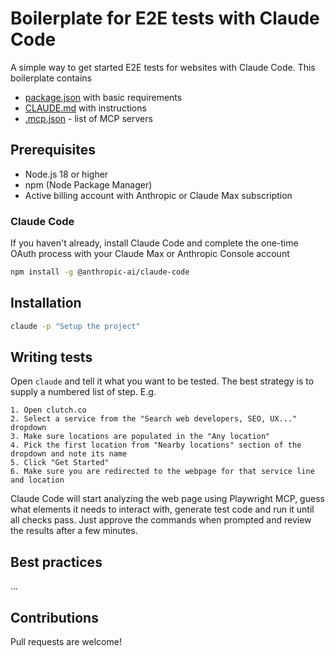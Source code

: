 # Boilerplate for E2E tests with Claude Code
A simple way to get started E2E tests for websites with Claude Code. 
This boilerplate contains
- [package.json](package.json) with basic requirements
- [CLAUDE.md](CLAUDE.md) with instructions
- [.mcp.json](.mcp.json) - list of MCP servers

## Prerequisites
- Node.js 18 or higher
- npm (Node Package Manager)
- Active billing account with Anthropic or Claude Max subscription

### Claude Code
If you haven't already, install Claude Code and complete the one-time OAuth process with
your Claude Max or Anthropic Console account
```bash
npm install -g @anthropic-ai/claude-code
```

## Installation
```bash
claude -p "Setup the project"
```

## Writing tests
Open `claude` and tell it what you want to be tested. The best strategy is to supply 
a numbered list of step. E.g. 
```text
1. Open clutch.co
2. Select a service from the "Search web developers, SEO, UX..." dropdown 
3. Make sure locations are populated in the "Any location"
4. Pick the first location from "Nearby locations" section of the dropdown and note its name
5. Click "Get Started"
6. Make sure you are redirected to the webpage for that service line and location
```

Claude Code will start analyzing the web page using Playwright MCP, guess what elements
it needs to interact with, generate test code and run it until all checks pass. 
Just approve the commands when prompted and review the results after a few minutes.

## Best practices
...

## Contributions
Pull requests are welcome!